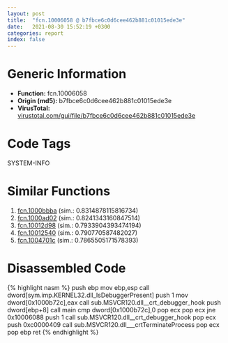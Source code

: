 ```yaml
---
layout: post
title:  "fcn.10006058 @ b7fbce6c0d6cee462b881c01015ede3e"
date:   2021-08-30 15:52:19 +0300
categories: report
index: false
---
```


# Generic Information
- **Function:** fcn.10006058
- **Origin (md5):** b7fbce6c0d6cee462b881c01015ede3e
- **VirusTotal:** [virustotal.com/gui/file/b7fbce6c0d6cee462b881c01015ede3e][virustotal_ref]

# Code Tags
<span class="tag" id="SYSTEM-INFO">SYSTEM-INFO</span>


# Similar Functions

1. [fcn.1000bbba][similar_1_ref] (sim.: 0.8314878115816734)
2. [fcn.1000ad02][similar_2_ref] (sim.: 0.8241343160847514)
3. [fcn.10012d98][similar_3_ref] (sim.: 0.7933904393474194)
4. [fcn.10012540][similar_4_ref] (sim.: 0.790770587482027)
5. [fcn.1004701c][similar_5_ref] (sim.: 0.7865505171578393)


# Disassembled Code

{% highlight nasm %}
push ebp
mov ebp,esp
call dword[sym.imp.KERNEL32.dll_IsDebuggerPresent]
push 1
mov dword[0x1000b72c],eax
call sub.MSVCR120.dll__crt_debugger_hook
push dword[ebp+8]
call main
cmp dword[0x1000b72c],0
pop ecx
pop ecx
jne 0x10006088
push 1
call sub.MSVCR120.dll__crt_debugger_hook
pop ecx
push 0xc0000409
call sub.MSVCR120.dll___crtTerminateProcess
pop ecx
pop ebp
ret 
{% endhighlight %}


[similar_1_ref]: /report/fcn.1000bbba@ca9ea786d78fbd8b044a85f19ea8ac95
[similar_2_ref]: /report/fcn.1000ad02@b7467517f3ef2950fbbab46c56c44481
[similar_3_ref]: /report/fcn.10012d98@af99045963877b0873c28c377e3c62ab
[similar_4_ref]: /report/fcn.10012540@9058155dd9c058150440a66ebc2b54ac
[similar_5_ref]: /report/fcn.1004701c@281065207e373a4ee1e30bbbdc7817fd
[virustotal_ref]: https://www.virustotal.com/gui/file/b7fbce6c0d6cee462b881c01015ede3e